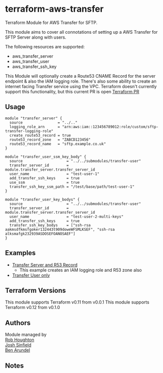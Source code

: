 # terraform-aws-transfer
Terraform Module for AWS Transfer for SFTP.  

This module aims to cover all connotations of setting up a AWS Transfer for SFTP Server along with users. 

The following resources are supported:
* aws_transfer_server
* aws_transfer_user
* aws_transfer_ssh_key

This Module will optionally create a Route53 CNAME Record for the server endpoint & also the IAM logging role. 
There's also some ability to create an internet facing Transfer service using the VPC.
Terraform doesn't currently support this functionality, but this current PR is open [Terraform PR]("https://github.com/terraform-providers/terraform-provider-aws/pull/11751)


## Usage
```hcl-terraform
module "transfer_server" {
  source                = "../.."
  logging_role_arn      = "arn:aws:iam::123456789012:role/custom/sftp-transfer-logging-role"
  create_route53_record = true
  route53_record_zone   = "ZABCD123456"
  route53_record_name   = "sftp.example.co.uk"
}

module "transfer_user_ssm_key_body" {
  source                    = "../../submodules/transfer-user"
  transfer_server_id        = module.transfer_server.transfer_server_id
  user_name                 = "test-user-1"
  add_transfer_ssh_keys     = true
  use_ssm                   = true
  transfer_ssh_key_ssm_path = "/test/base/path/test-user-1"
}

module "transfer_user_key_bodys" {
  source                    = "../../submodules/transfer-user"
  transfer_server_id        = module.transfer_server.transfer_server_id
  user_name                 = "test-user-2-multi-keys"
  add_transfer_ssh_keys     = true
  transfer_ssh_key_bodys    = ["ssh-rsa aakmsdfkmsfgoker132443t909doweWFSMLKSEF", "ssh-rsa alksmafgk232939ASDOSEFOANOSAEF"]
}

```


## Examples
- [Transfer Server and R53 Record](https://github.com/BorisLabs/terraform-aws-transfer/tree/master/examples/server-and-r53)
    * This example creates an IAM logging role and R53 zone also
- [Transfer User only](https://github.com/BorisLabs/terraform-aws-transfer/tree/master/examples/transfer-user-only)


## Terraform Versions
This module supports Terraform v0.11 from v0.0.1
This module supports Terraform v0.12 from v0.1.0

## Authors
Module managed by  
[Rob Houghton](https://github.com/ALLFIVE)  
[Josh Sinfield](https://github.com/JoshiiSinfield)  
[Ben Arundel](https://github.com/barundel)

## Notes
